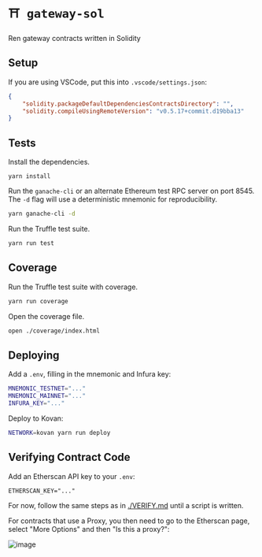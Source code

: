 # `⛩️ gateway-sol`

Ren gateway contracts written in Solidity

<!-- [![CircleCI](https://circleci.com/gh/renproject/gateway-sol.svg?style=shield)](https://circleci.com/gh/renproject/gateway-sol) -->
<!-- [![Coverage Status](https://coveralls.io/repos/github/renproject/gateway-sol/badge.svg?branch=master)](https://coveralls.io/github/renproject/gateway-sol?branch=master) -->

## Setup

If you are using VSCode, put this into `.vscode/settings.json`:

```json
{
    "solidity.packageDefaultDependenciesContractsDirectory": "",
    "solidity.compileUsingRemoteVersion": "v0.5.17+commit.d19bba13"
}
```

## Tests

Install the dependencies.

```
yarn install
```

Run the `ganache-cli` or an alternate Ethereum test RPC server on port 8545. The `-d` flag will use a deterministic mnemonic for reproducibility.

```sh
yarn ganache-cli -d
```

Run the Truffle test suite.

```sh
yarn run test
```

## Coverage

Run the Truffle test suite with coverage.

```sh
yarn run coverage
```

Open the coverage file.

```sh
open ./coverage/index.html
```

## Deploying

Add a `.env`, filling in the mnemonic and Infura key:

```sh
MNEMONIC_TESTNET="..."
MNEMONIC_MAINNET="..."
INFURA_KEY="..."
```

Deploy to Kovan:

```sh
NETWORK=kovan yarn run deploy
```

## Verifying Contract Code

Add an Etherscan API key to your `.env`:

```
ETHERSCAN_KEY="..."
```

For now, follow the same steps as in [./VERIFY.md](./VERIFY.md) until a script is written.

For contracts that use a Proxy, you then need to go to the Etherscan page, select "More Options" and then "Is this a proxy?":

![image](https://user-images.githubusercontent.com/2221955/110889473-4c881900-8342-11eb-8c50-0fd09c4e239a.png)
